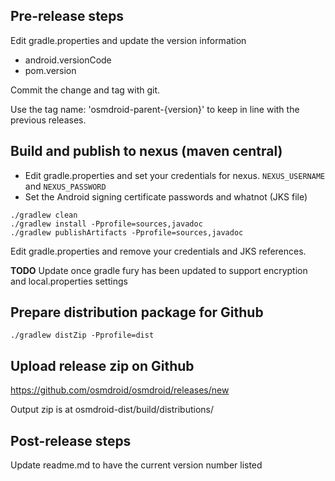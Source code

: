 ## Pre-release steps

Edit gradle.properties and update the version information 
 - android.versionCode
 - pom.version
 
Commit the change and tag with git.

Use the tag name: 'osmdroid-parent-{version}' to keep in line with the previous releases.

## Build and publish to nexus (maven central)

 - Edit gradle.properties and set your credentials for nexus. `NEXUS_USERNAME` and `NEXUS_PASSWORD`
 - Set the Android signing certificate passwords and whatnot (JKS file)

```
./gradlew clean
./gradlew install -Pprofile=sources,javadoc
./gradlew publishArtifacts -Pprofile=sources,javadoc
```
Edit gradle.properties and remove your credentials and JKS references.

**TODO** Update once gradle fury has been updated to support encryption and local.properties settings


## Prepare distribution package for Github
```
./gradlew distZip -Pprofile=dist
```

## Upload release zip on Github

https://github.com/osmdroid/osmdroid/releases/new

Output zip is at osmdroid-dist/build/distributions/

## Post-release steps

Update readme.md to have the current version number listed